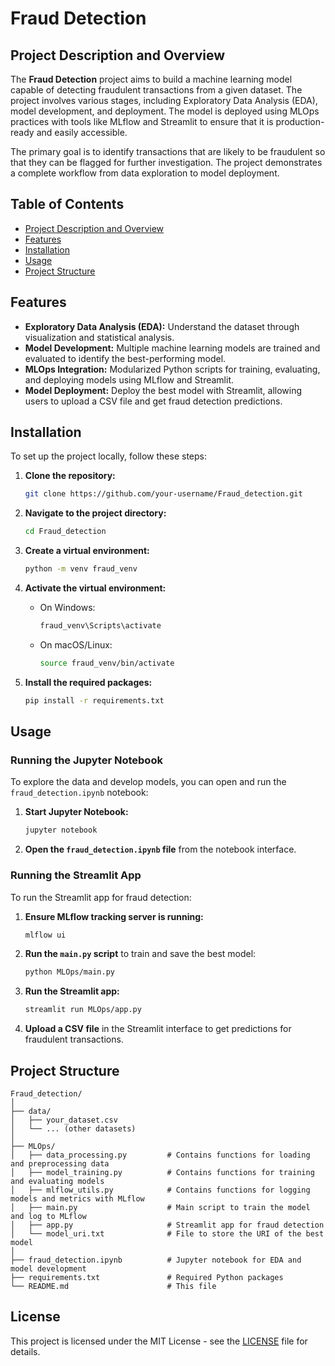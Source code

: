 # Fraud Detection

## Project Description and Overview

The **Fraud Detection** project aims to build a machine learning model capable of detecting fraudulent transactions from a given dataset. The project involves various stages, including Exploratory Data Analysis (EDA), model development, and deployment. The model is deployed using MLOps practices with tools like MLflow and Streamlit to ensure that it is production-ready and easily accessible.

The primary goal is to identify transactions that are likely to be fraudulent so that they can be flagged for further investigation. The project demonstrates a complete workflow from data exploration to model deployment.

## Table of Contents

- [Project Description and Overview](#project-description-and-overview)
- [Features](#features)
- [Installation](#installation)
- [Usage](#usage)
- [Project Structure](#project-structure)

## Features

- **Exploratory Data Analysis (EDA):** Understand the dataset through visualization and statistical analysis.
- **Model Development:** Multiple machine learning models are trained and evaluated to identify the best-performing model.
- **MLOps Integration:** Modularized Python scripts for training, evaluating, and deploying models using MLflow and Streamlit.
- **Model Deployment:** Deploy the best model with Streamlit, allowing users to upload a CSV file and get fraud detection predictions.

## Installation

To set up the project locally, follow these steps:

1. **Clone the repository:**
   ```bash
   git clone https://github.com/your-username/Fraud_detection.git
   ```
   
2. **Navigate to the project directory:**
   ```bash
   cd Fraud_detection
   ```

3. **Create a virtual environment:**
   ```bash
   python -m venv fraud_venv
   ```

4. **Activate the virtual environment:**
   - On Windows:
     ```bash
     fraud_venv\Scripts\activate
     ```
   - On macOS/Linux:
     ```bash
     source fraud_venv/bin/activate
     ```

5. **Install the required packages:**
   ```bash
   pip install -r requirements.txt
   ```

## Usage

### Running the Jupyter Notebook

To explore the data and develop models, you can open and run the `fraud_detection.ipynb` notebook:

1. **Start Jupyter Notebook:**
   ```bash
   jupyter notebook
   ```

2. **Open the `fraud_detection.ipynb` file** from the notebook interface.

### Running the Streamlit App

To run the Streamlit app for fraud detection:

1. **Ensure MLflow tracking server is running:**
   ```bash
   mlflow ui
   ```

2. **Run the `main.py` script** to train and save the best model:
   ```bash
   python MLOps/main.py
   ```

3. **Run the Streamlit app:**
   ```bash
   streamlit run MLOps/app.py
   ```

4. **Upload a CSV file** in the Streamlit interface to get predictions for fraudulent transactions.

## Project Structure

```plaintext
Fraud_detection/
│
├── data/
│   ├── your_dataset.csv
│   └── ... (other datasets)
│
├── MLOps/
│   ├── data_processing.py         # Contains functions for loading and preprocessing data
│   ├── model_training.py          # Contains functions for training and evaluating models
│   ├── mlflow_utils.py            # Contains functions for logging models and metrics with MLflow
│   ├── main.py                    # Main script to train the model and log to MLflow
│   ├── app.py                     # Streamlit app for fraud detection
│   └── model_uri.txt              # File to store the URI of the best model
│
├── fraud_detection.ipynb          # Jupyter notebook for EDA and model development
├── requirements.txt               # Required Python packages
└── README.md                      # This file
```

## License

This project is licensed under the MIT License - see the [LICENSE](LICENSE) file for details.
